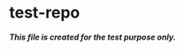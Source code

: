 # test-repo

***********************************This file is  created for the test purpose only.***********************************
